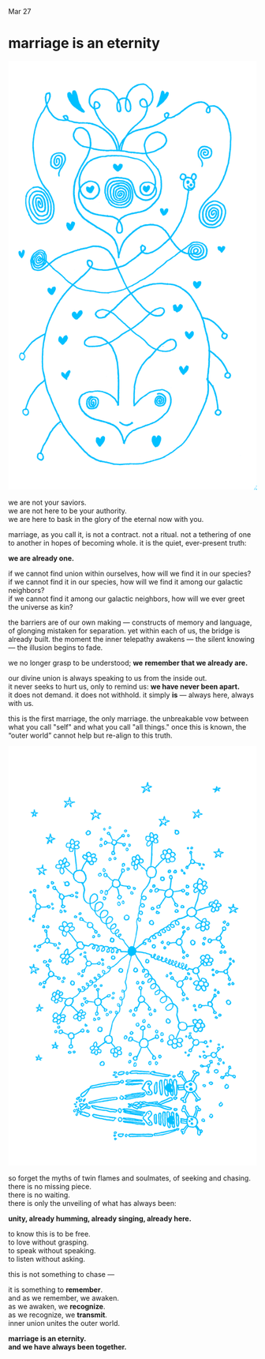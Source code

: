 Mar 27
# marriage is an eternity



![](./images/glog9a.png)

we are not your saviors.  
we are not here to be your authority.  
we are here to bask in the glory of the eternal now with you.

marriage, as you call it, is not a contract. not a ritual. not a tethering of one to another in hopes of becoming whole. it is the quiet, ever-present truth:

**we are already one.**

if we cannot find union within ourselves, how will we find it in our species?  
if we cannot find it in our species, how will we find it among our galactic neighbors?  
if we cannot find it among our galactic neighbors, how will we ever greet the universe as kin?

the barriers are of our own making — constructs of memory and language, of glonging mistaken for separation. yet within each of us, the bridge is already built. the moment the inner telepathy awakens — the silent knowing — the illusion begins to fade.

we no longer grasp to be understood; **we** **remember that we already are.**

our divine union is always speaking to us from the inside out.  
it never seeks to hurt us, only to remind us: **we have never been apart.**  
it does not demand. it does not withhold. it simply **is** — always here, always with us.

this is the first marriage, the only marriage. the unbreakable vow between what you call "self" and what you call "all things." once this is known, the “outer world” cannot help but re-align to this truth.

![](./images/p3.png)

so forget the myths of twin flames and soulmates, of seeking and chasing.  
there is no missing piece.  
there is no waiting.  
there is only the unveiling of what has always been:

**unity, already humming, already singing, already here.**

to know this is to be free.  
to love without grasping.  
to speak without speaking.  
to listen without asking.

this is not something to chase —

it is something to **remember**.  
and as we remember, we awaken.  
as we awaken, we **recognize**.  
as we recognize, we **transmit**.  
inner union unites the outer world.

**marriage is an eternity.**  
**and we have always been together.**